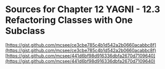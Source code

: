 # Sources for Chapter 12 YAGNI - 12.3 Refactoring Classes with One Subclass

[https://gist.github.com/mcsee/ce3cbe785c4b1d542a2b0660acabbc8f](https://gist.github.com/mcsee/ce3cbe785c4b1d542a2b0660acabbc8f)
[https://gist.github.com/mcsee/441d6bf98d916336dbfa2670d7109640](https://gist.github.com/mcsee/441d6bf98d916336dbfa2670d7109640)